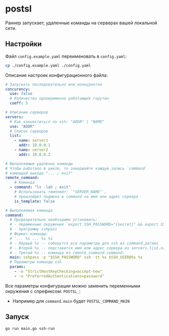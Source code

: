 # postsl

Раннер запускает, удаленные команды на серверах вашей локальной сети.

## Настройки

Файл `config.example.yaml` переименовать в `config.yaml`:

```sh
cp ./config.example.yaml ./config.yaml
```

Описание настроек конфигурационного файла:

```yaml
# Запускать последовательно или конкурентно
concurency:
  use: false
  # Количество одновременно работающих горутин
  coeff: 5

# Описание серверов
servers:
  # Как коннектиться по ssh: "ADDR" | "NAME"
  use: "ADDR"
  # Список серверов
  list:
    - name: server1
      addr: 10.0.0.1
    - name: server2
      addr: 10.0.0.2

# Выполняемые удаленно команды
# Чтобы работало в цикле, то завершайте каждую запись `command` 
# командой выхода "... ; exit"
remote_command:
    # Команда
  - command: "ls -lah ; exit"
    # Использовать темплейт: `"SERVER_NAME"`, 
    # произойдет подмена в command на имя или адрес сервера
    is_template: false

# Выполняемая команда
command:
  # Предварительно необходимо установить:
  # - переменные окружения `export SSH_PASSWORD="{secret}" && export SSH_USER="{username}"`
  # - программу sshpass
  # Формат команды:
  # `... %s ... %s %s`
  # - Первый %s -- соберутся все параметры для ssh из command.params
  # - Второй %s -- подставится имя или адрес сервера из servers.list.name|addr:
  # - Третий %s -- команда из remote_command.command:
  main: sshpass -p "$SSH_PASSWORD" ssh -tt %s $SSH_USER@%s %s
  # Параметры команды ssh
  params:
    - -o "StrictHostKeyChecking=accept-new"
    - -o "PreferredAuthentications=password"
```

Все параметры конфигурации можно заменить переменными окружения с спрефиксом: `POSTSL_`:
- Например для `command.main` будет `POSTSL_COMMAND_MAIN`

## Запуск

```sh
go run main.go ssh-run
```
